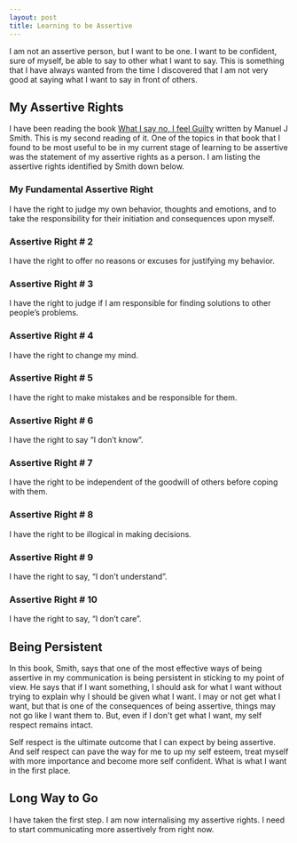 ```yaml
---
layout: post
title: Learning to be Assertive
---
```


I am not an assertive person, but I want to be one. I want to be confident, sure of myself, be able to say to other what I want to say. This is something that I have always wanted from the time I discovered that I am not very good at saying what I want to say in front of others.

## My Assertive Rights

I have been reading the book <a target="_blank" href="#">What I say no, I feel Guilty</a> written by Manuel J Smith. This is my second reading of it. One of the topics in that book that I found to be most useful to be in my current stage of learning to be assertive was the statement of my assertive rights as a person. I am listing the assertive rights identified by Smith down below. 

### My Fundamental Assertive Right
I have the right to judge my own behavior, thoughts and emotions, and to take the responsibility for their initiation and consequences upon myself.
### Assertive Right # 2
I have the right to offer no reasons or excuses for justifying my behavior.
### Assertive Right # 3
I have the right to judge if I am responsible for finding solutions to other people’s problems.
### Assertive Right # 4
I have the right to change my mind.
### Assertive Right # 5
I have the right to make mistakes and be responsible for them.
### Assertive Right # 6
I have the right to say “I don’t know”.
### Assertive Right # 7
I have the right to be independent of the goodwill of others before coping with them.
### Assertive Right # 8
I have the right to be illogical in making decisions.
### Assertive Right # 9
I have the right to say, “I don’t understand”.
### Assertive Right # 10
I have the right to say, “I don’t care”.
 
## Being Persistent
In this book, Smith, says that one of the most effective ways of being assertive in my communication is being persistent in sticking to my point of view. He says that if I want something, I should ask for what I want without trying to explain why I should be given what I want. I may or not get what I want, but that is one of the consequences of being assertive, things may not go like I want them to. But, even if I don't get what I want, my self respect remains intact.

Self respect is the ultimate outcome that I can expect by being assertive. And self respect can pave the way for me to up my self esteem, treat myself with more importance and become more self confident. What is what I want in the first place. 

## Long Way to Go
I have taken the first step. I am now internalising my assertive rights. I need to start communicating more assertively from right now. 
